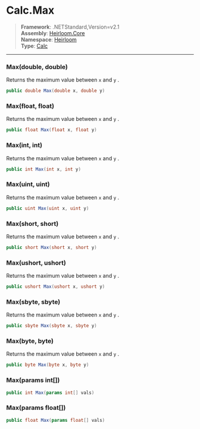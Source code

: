 # Calc.Max

> **Framework**: .NETStandard,Version=v2.1  
> **Assembly**: [Heirloom.Core][0]  
> **Namespace**: [Heirloom][0]  
> **Type**: [Calc][1]  

--------------------------------------------------------------------------------

### Max(double, double)

Returns the maximum value between `x` and `y` .

```cs
public double Max(double x, double y)
```

### Max(float, float)

Returns the maximum value between `x` and `y` .

```cs
public float Max(float x, float y)
```

### Max(int, int)

Returns the maximum value between `x` and `y` .

```cs
public int Max(int x, int y)
```

### Max(uint, uint)

Returns the maximum value between `x` and `y` .

```cs
public uint Max(uint x, uint y)
```

### Max(short, short)

Returns the maximum value between `x` and `y` .

```cs
public short Max(short x, short y)
```

### Max(ushort, ushort)

Returns the maximum value between `x` and `y` .

```cs
public ushort Max(ushort x, ushort y)
```

### Max(sbyte, sbyte)

Returns the maximum value between `x` and `y` .

```cs
public sbyte Max(sbyte x, sbyte y)
```

### Max(byte,  byte)

Returns the maximum value between `x` and `y` .

```cs
public byte Max(byte x, byte y)
```

### Max(params int[])

```cs
public int Max(params int[] vals)
```

### Max(params float[])

```cs
public float Max(params float[] vals)
```

[0]: ..\Heirloom.Core.md
[1]: Heirloom.Calc.md

